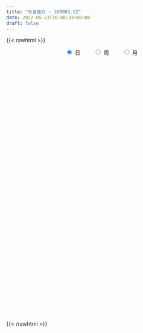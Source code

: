 ```yaml
---
title: "乐普医疗 - 300003.SZ"
date: 2022-05-23T16:48:33+08:00
draft: false
---
```

{{< rawhtml >}}
    <div style="text-align: center">
        <label style="padding: 1rem;"><input style="margin-right: .5rem" type="radio" name="period" value="D" checked onclick="period_change(this)">日</label>
        <label style="padding: 1rem;"><input style="margin-right: .5rem" type="radio" name="period" value="W" onclick="period_change(this)">周</label>
        <label style="padding: 1rem;"><input style="margin-right: .5rem" type="radio" name="period" value="M" onclick="period_change(this)">月</label>
    </div>
    <div id="chart" style="height: 700px;"></div> 
    <script type="text/javascript">
        const D_v = [166860.52,252027.04,424226.74,312404.93,181588.75,164297.15,264777.57,199411.43,199324.93,207789.61,340680.26,551645.02,354730.18,615633.4399999999,425568.55,286252.48,185964.59,202717.4,188851.58,171386.42,248444.02,174681.08,163760.6,195590.66,114721.28,119875.07,103718.65,133544.73,222611.38,132215.4,131648.93,229656.79,172540.4,160234.5,164820.37,293278.58,197266.5,191802.87,163530.43,143971.3,327451.69,181097.06,354230.63,216869.1,201097.34,152178.41,171476.29,214291.3,141049.07,202595.98,283292.33,169917.43,287198.59,215532.89,272685.03,215035.05,335795.66,270625.3,292348.87,188805.18,186653.51,145921.82,144422.09,139788.96,131896.57,118310.91,139108.04,129611.22,170783.25,128780.48,123712.6,316966.84,185074.97,185521.75,163607.07,159177.97,141190.24,241386.83,231052.96,261134.74,192291.0,254968.19,313554.55,273419.38,215826.7,226713.03,188360.35,161500.39,179221.24,360979.62,170113.49,223011.4,125543.29,211881.54,412267.5,337754.94,323768.5,217359.83,174635.28,228237.62,154083.48,191795.1,189826.3,135931.04,154436.58,147535.17,148616.32,106693.23,112187.0,137993.65,144700.71,147345.96,150504.78,178637.41,882290.88,300938.79,304279.2,217551.93,167184.47,169857.67,124578.18,120558.0,213286.17,121475.88,117224.33,127454.91,137694.54,117785.39,123218.02,100639.1,107304.5,129360.94,101221.86,174399.23,103699.43,138913.21,169323.22,90411.69,97892.65,100597.09,90816.28,100094.59,110257.6,292353.78,211595.93,212081.89,94120.68,118054.63,85889.1,120145.35,98528.63,86635.01,298125.39,176168.83,444485.19,211648.68,137075.05,145661.62,147850.08,178759.81,388156.84,432877.83,221800.81,226159.72,236759.0,227928.5,437093.25,684061.0,559201.47,584122.37,448693.95,184303.89,1332359.4199999999,890847.29,396956.99,525444.6899999999,256352.34,210155.95,227713.14,153258.76,136493.57,181328.64,161501.46,236284.37,169026.15,146139.01,130494.54,141185.72,114660.59,163470.98,150200.78,149861.59,222644.32,190798.44,143112.36,142127.82,110555.42,105423.2,157486.47,167074.94,294625.61,259161.36,197800.76,519344.57,757349.5,405618.24,417033.37,414261.17,225387.44,236929.01,191074.29,241365.43,179306.55,183652.26,204010.77,159814.28,149255.28,141506.08,130994.8,115582.21,150602.14,117120.37,127644.96,114184.51,89715.08,136497.01,91501.86,69801.71,115153.89,115592.35,124075.56,113189.18,149415.44,206025.89,129788.79,275348.07,241056.49,141704.21,186311.59,237567.87,171789.25,161457.77,89822.4,91972.79,91238.67,109718.65,121698.57,94042.8,123962.02,103954.03]
const D_histogram = [0.0,-0.0031653561,0.0982807877,0.1495275479,0.1517134908,0.1366264652,0.1631401435,0.1404741951,0.0846924525,0.0856351412,0.1345548136,0.2873257982,0.3083781559,0.259009534,0.1573530475,0.1058216512,0.0140500277,-0.028488468,-0.0530687096,-0.1055333177,-0.2041572,-0.2620938888,-0.2839252422,-0.2832366785,-0.2925274267,-0.2644805022,-0.2214928115,-0.2019364902,-0.1190782555,-0.0702982772,-0.0649114879,0.0060230811,0.0639701201,0.0710263951,0.094793141,0.0905574966,0.0221992425,-0.0604807828,-0.1227764564,-0.1668356087,-0.2612303977,-0.3165368438,-0.2716088068,-0.1860135407,-0.1460004731,-0.0942025727,-0.0930401599,-0.0424155348,-0.0061039411,-0.0074564985,-0.0629607967,-0.1123389845,-0.2099161063,-0.3033918423,-0.3797707923,-0.4080173142,-0.3915593233,-0.3279064227,-0.2142877334,-0.1309786741,-0.094348311,-0.0720878431,-0.0081444671,0.0594461944,0.084800895,0.1044966821,0.1066113843,0.12734706,0.1207243315,0.1263820297,0.1225596328,0.0310297244,0.0111456109,-0.0036586562,0.0269869105,0.0225484186,0.0199137349,0.0574311451,0.103977602,0.1675461484,0.211266152,0.2646609694,0.2900850335,0.2787528682,0.2430649737,0.2246988595,0.1940278139,0.16893523,0.1361441189,0.0386714271,-0.0209305735,-0.0370312255,-0.0523792461,-0.0235737455,0.0697406224,0.1237705856,0.2011175378,0.2056031216,0.1860530406,0.1986255602,0.1925677019,0.1785404056,0.1598464244,0.1018288574,0.0366513796,-0.0213843201,-0.0692999187,-0.1011827275,-0.1217527055,-0.1249417361,-0.1155084306,-0.1264747038,-0.162127439,-0.1561314827,-0.3996817041,-0.5306937192,-0.6271257302,-0.6098835234,-0.5572824045,-0.4737954565,-0.4023262894,-0.3150539412,-0.2096079982,-0.1048410526,-0.0166017947,0.0688157761,0.1305994234,0.1689279089,0.1748446507,0.1890937931,0.1978149265,0.1849324054,0.1766319027,0.191657519,0.1875319924,0.1826789234,0.1695497691,0.1464297254,0.1147349505,0.1033164008,0.0851862208,0.0661582848,0.0589015199,0.1039412249,0.1070474251,0.0943127048,0.0855035292,0.0672963646,0.0580396761,0.0387915236,0.0282414071,0.0376716239,0.0941446328,0.0946033829,0.1624602509,0.2022631342,0.2047040227,0.1927052688,0.173760337,0.1497824119,0.1905740292,0.1762154308,0.1665695915,0.1229893784,0.1335342996,0.1363033678,0.1905405806,0.1907965815,0.2237784677,0.2207882892,0.1061984935,0.0320861272,0.1926490688,0.1161980229,0.0346947363,-0.1389555252,-0.2639391351,-0.3665822519,-0.4426247771,-0.4631760988,-0.4391554833,-0.3829890807,-0.3144893374,-0.2941020409,-0.2538531573,-0.195666803,-0.1505398558,-0.1137062805,-0.0716171911,-0.0142373109,0.0044405011,0.0406291988,0.0494276383,0.0628206929,0.0731428828,0.0655162612,0.0634827403,0.0585350106,0.0620974926,0.0330133048,-0.0757105666,-0.1940174657,-0.2236183966,-0.0966413649,0.0307803604,0.0604717397,0.1057090595,0.1459525701,0.1563730589,0.1848508119,0.1487038551,0.1412540627,0.1422870314,0.0876315989,0.0103098029,-0.0299639212,-0.0276063533,-0.0419849961,-0.0557933007,-0.0613731671,-0.1047592315,-0.1418867563,-0.1836708777,-0.1817304599,-0.1954678788,-0.1566012557,-0.1209055033,-0.0843256171,-0.0514696623,-0.0129801998,-0.0259165214,-0.0543938999,-0.1254568444,-0.1789952898,-0.1634519877,-0.2135418784,-0.1631725524,-0.0948637104,-0.0167608462,0.0895898837,0.1651087194,0.1997368135,0.2205047665,0.2303560096,0.2067963584,0.1605064046,0.1077738965,0.0784108958,0.093773941,0.1055188406]
const D_fast = [0.0,-0.0039566952,0.1220596456,0.2106882927,0.2508026083,0.2698721991,0.3371709133,0.3496235136,0.3150148842,0.3373663581,0.4199247339,0.6445271681,0.7426740648,0.7580578264,0.6957396017,0.6706636183,0.5824045017,0.532743889,0.49489647,0.4160485324,0.2663853502,0.1429251891,0.0501125252,-0.0200080807,-0.1024306856,-0.1405038867,-0.1528893988,-0.1838172001,-0.1307285293,-0.0995231202,-0.1103642029,-0.0379238637,0.0360157054,0.0608285791,0.1082936104,0.1266973401,0.0638888966,-0.0339113244,-0.126901112,-0.2126691666,-0.3723715551,-0.506812212,-0.5297863768,-0.4906944958,-0.4871815465,-0.4589342893,-0.4810319164,-0.4410111751,-0.4062255666,-0.4094422487,-0.4806867461,-0.5581496799,-0.7082058284,-0.877529525,-1.048851173,-1.1791020235,-1.2605338633,-1.2788575685,-1.2188108125,-1.1682464217,-1.1552031364,-1.1509646293,-1.0890573701,-1.0066051599,-0.9600502356,-0.914230278,-0.8854627297,-0.832890289,-0.8093319346,-0.772078729,-0.7452612177,-0.829033695,-0.8461314057,-0.8618503369,-0.8244580426,-0.8232594298,-0.8209156799,-0.7690404834,-0.696499626,-0.5910445425,-0.4945080008,-0.3749479411,-0.2770026186,-0.2186465669,-0.1935682179,-0.1557596172,-0.1379237094,-0.1207824858,-0.1195375671,-0.2073424022,-0.2721770461,-0.2975355045,-0.3259783366,-0.3030662724,-0.1923167489,-0.1073441393,0.0202821974,0.0761685615,0.1031317407,0.1653606504,0.2074447175,0.2380525226,0.2593201475,0.2267597949,0.170745162,0.1073633822,0.042122804,-0.0150556867,-0.0660638411,-0.1004883057,-0.1199321079,-0.1625170571,-0.2387016519,-0.2717385664,-0.6152092137,-0.8788946586,-1.1321081023,-1.2673367763,-1.3540562585,-1.3890181747,-1.4181305799,-1.4096217171,-1.3565777736,-1.2780210911,-1.1939322818,-1.0913107671,-0.9968772639,-0.9163168011,-0.8666888967,-0.805166306,-0.7469914409,-0.7136408607,-0.6777833877,-0.6148433917,-0.5720859202,-0.5312692583,-0.5020109704,-0.4885235827,-0.49153462,-0.4771240694,-0.4739576943,-0.4764460591,-0.468977444,-0.3979524328,-0.3680843764,-0.3572409204,-0.3446742137,-0.3460572872,-0.3408040566,-0.3503543283,-0.353844093,-0.3349959702,-0.2549868031,-0.2308772073,-0.1224052765,-0.0320366096,0.0215802844,0.0577578478,0.0822530003,0.0957206782,0.1841558027,0.213851062,0.2458476207,0.2330147521,0.2769432482,0.3137881583,0.4156605162,0.4636156626,0.5525421657,0.6047490595,0.5167088872,0.4506180527,0.6593432615,0.6119417212,0.5391121188,0.330722976,0.1397545823,-0.0545340975,-0.241232817,-0.3775781634,-0.4633464187,-0.5029272863,-0.5130498774,-0.5661880911,-0.5894024968,-0.5801328433,-0.57264086,-0.5642338548,-0.5400490632,-0.4862285107,-0.4664405734,-0.4200945761,-0.3989392269,-0.3698409992,-0.3412330886,-0.3324806448,-0.3186434807,-0.3089574577,-0.2898706025,-0.3107014642,-0.4383529772,-0.6051642427,-0.6906697728,-0.5878530823,-0.452736267,-0.4079269528,-0.3362623681,-0.2595307149,-0.2100169614,-0.1353265054,-0.1342974985,-0.1064337752,-0.0698290486,-0.1025765814,-0.1773209266,-0.225085631,-0.2296296515,-0.2545045433,-0.2822611731,-0.3031843313,-0.3727602036,-0.4453594174,-0.5330612583,-0.5765534554,-0.639157844,-0.6394415348,-0.6339721583,-0.6184736763,-0.5984851372,-0.5632407246,-0.5826561765,-0.62473203,-0.7271591856,-0.8254464535,-0.8507661482,-0.9542415085,-0.9446653206,-0.9000724062,-0.8261597536,-0.6974115527,-0.5806155372,-0.4960532397,-0.4201590951,-0.3527188497,-0.3245794112,-0.3307427639,-0.3565317978,-0.3662920746,-0.3274855442,-0.2893609343]
const D_slow = [0.0,-0.000791339,0.0237788579,0.0611607449,0.0990891176,0.1332457339,0.1740307697,0.2091493185,0.2303224317,0.2517312169,0.2853699203,0.3572013699,0.4342959089,0.4990482924,0.5383865543,0.5648419671,0.568354474,0.561232357,0.5479651796,0.5215818502,0.4705425502,0.405019078,0.3340377674,0.2632285978,0.1900967411,0.1239766156,0.0686034127,0.0181192901,-0.0116502738,-0.0292248431,-0.045452715,-0.0439469447,-0.0279544147,-0.0101978159,0.0135004693,0.0361398435,0.0416896541,0.0265694584,-0.0041246557,-0.0458335579,-0.1111411573,-0.1902753683,-0.25817757,-0.3046809551,-0.3411810734,-0.3647317166,-0.3879917565,-0.3985956402,-0.4001216255,-0.4019857502,-0.4177259493,-0.4458106955,-0.498289722,-0.5741376826,-0.6690803807,-0.7710847093,-0.8689745401,-0.9509511458,-1.0045230791,-1.0372677476,-1.0608548254,-1.0788767862,-1.0809129029,-1.0660513543,-1.0448511306,-1.0187269601,-0.992074114,-0.960237349,-0.9300562661,-0.8984607587,-0.8678208505,-0.8600634194,-0.8572770167,-0.8581916807,-0.8514449531,-0.8458078485,-0.8408294147,-0.8264716285,-0.800477228,-0.7585906909,-0.7057741529,-0.6396089105,-0.5670876521,-0.4973994351,-0.4366331917,-0.3804584768,-0.3319515233,-0.2897177158,-0.2556816861,-0.2460138293,-0.2512464726,-0.260504279,-0.2735990905,-0.2794925269,-0.2620573713,-0.2311147249,-0.1808353405,-0.1294345601,-0.0829212999,-0.0332649099,0.0148770156,0.059512117,0.0994737231,0.1249309375,0.1340937824,0.1287477023,0.1114227227,0.0861270408,0.0556888644,0.0244534304,-0.0044236773,-0.0360423532,-0.076574213,-0.1156070837,-0.2155275097,-0.3482009395,-0.504982372,-0.6574532529,-0.796773854,-0.9152227181,-1.0158042905,-1.0945677758,-1.1469697754,-1.1731800385,-1.1773304872,-1.1601265432,-1.1274766873,-1.0852447101,-1.0415335474,-0.9942600991,-0.9448063675,-0.8985732661,-0.8544152905,-0.8065009107,-0.7596179126,-0.7139481817,-0.6715607395,-0.6349533081,-0.6062695705,-0.5804404703,-0.5591439151,-0.5426043439,-0.5278789639,-0.5018936577,-0.4751318014,-0.4515536252,-0.4301777429,-0.4133536518,-0.3988437327,-0.3891458519,-0.3820855001,-0.3726675941,-0.3491314359,-0.3254805902,-0.2848655274,-0.2342997439,-0.1831237382,-0.134947421,-0.0915073368,-0.0540617338,-0.0064182265,0.0376356312,0.0792780291,0.1100253737,0.1434089486,0.1774847905,0.2251199357,0.2728190811,0.328763698,0.3839607703,0.4105103937,0.4185319255,0.4666941927,0.4957436984,0.5044173825,0.4696785012,0.4036937174,0.3120481544,0.2013919601,0.0855979354,-0.0241909354,-0.1199382056,-0.1985605399,-0.2720860502,-0.3355493395,-0.3844660403,-0.4221010042,-0.4505275743,-0.4684318721,-0.4719911998,-0.4708810746,-0.4607237749,-0.4483668653,-0.4326616921,-0.4143759714,-0.3979969061,-0.382126221,-0.3674924683,-0.3519680952,-0.343714769,-0.3626424106,-0.411146777,-0.4670513762,-0.4912117174,-0.4835166273,-0.4683986924,-0.4419714275,-0.405483285,-0.3663900203,-0.3201773173,-0.2830013536,-0.2476878379,-0.21211608,-0.1902081803,-0.1876307296,-0.1951217099,-0.2020232982,-0.2125195472,-0.2264678724,-0.2418111642,-0.2680009721,-0.3034726611,-0.3493903805,-0.3948229955,-0.4436899652,-0.4828402791,-0.513066655,-0.5341480593,-0.5470154748,-0.5502605248,-0.5567396551,-0.5703381301,-0.6017023412,-0.6464511637,-0.6873141606,-0.7406996302,-0.7814927683,-0.8052086959,-0.8093989074,-0.7870014365,-0.7457242566,-0.6957900532,-0.6406638616,-0.5830748592,-0.5313757696,-0.4912491685,-0.4643056943,-0.4447029704,-0.4212594851,-0.394879775]
const D_data = [['2021-05-12', 30.2266, 30.2564, 29.7104, 30.3358],['2021-05-13', 29.8395, 30.2068, 29.7104, 30.7329],['2021-05-14', 30.2862, 31.8248, 29.8792, 32.2219],['2021-05-17', 32.0432, 31.7156, 31.5667, 32.341],['2021-05-18', 31.6561, 31.3781, 31.0902, 31.6561],['2021-05-19', 31.3483, 31.259, 31.0207, 31.9241],['2021-05-20', 31.0704, 31.9539, 31.0704, 32.073],['2021-05-21', 31.9042, 31.4972, 31.4575, 32.0432],['2021-05-24', 31.2987, 30.991, 30.574, 31.4178],['2021-05-25', 30.9612, 31.6561, 30.7825, 31.8149],['2021-05-26', 31.7652, 32.5197, 31.2094, 32.8274],['2021-05-27', 32.48, 34.5844, 32.063, 35.3587],['2021-05-28', 34.6043, 33.7009, 33.5123, 34.9021],['2021-05-31', 31.7851, 33.0359, 31.5072, 33.0656],['2021-06-01', 32.2219, 32.2119, 31.6858, 32.6686],['2021-06-02', 32.2119, 32.609, 31.9638, 32.8572],['2021-06-03', 32.3807, 31.8447, 31.7255, 32.4403],['2021-06-04', 31.6958, 32.1722, 31.2391, 32.3509],['2021-06-07', 32.8075, 32.2616, 32.2219, 33.4428],['2021-06-08', 32.3013, 31.7156, 31.5766, 32.7182],['2021-06-09', 31.9241, 30.6733, 30.2564, 31.9241],['2021-06-10', 30.7627, 30.6336, 30.4649, 31.1002],['2021-06-11', 30.7428, 30.7031, 30.2465, 31.0704],['2021-06-15', 30.584, 30.7428, 29.7402, 30.7726],['2021-06-16', 30.6535, 30.3954, 30.1174, 30.8222],['2021-06-17', 30.5244, 30.713, 30.2068, 31.0307],['2021-06-18', 30.6038, 30.9116, 30.4549, 31.0009],['2021-06-21', 30.9711, 30.6237, 30.2365, 31.0108],['2021-06-22', 30.7031, 31.5667, 30.7031, 32.0035],['2021-06-23', 31.9638, 31.4178, 31.2292, 31.9936],['2021-06-24', 31.3384, 30.9612, 30.9513, 31.8347],['2021-06-25', 31.12, 31.96, 30.59, 32.1],['2021-06-28', 32.01, 32.17, 31.64, 32.3],['2021-06-29', 31.96, 31.76, 31.48, 32.17],['2021-06-30', 31.81, 32.12, 31.48, 32.23],['2021-07-01', 32.4, 31.9, 31.9, 33.29],['2021-07-02', 31.58, 30.95, 30.72, 31.71],['2021-07-05', 31.17, 30.35, 30.2, 31.18],['2021-07-06', 30.02, 30.14, 29.83, 30.55],['2021-07-07', 30.0, 29.96, 29.89, 30.31],['2021-07-08', 29.92, 28.77, 28.2, 29.95],['2021-07-09', 28.61, 28.6, 28.29, 28.86],['2021-07-12', 29.95, 29.56, 29.48, 30.59],['2021-07-13', 29.65, 30.2, 29.32, 30.39],['2021-07-14', 30.25, 29.79, 29.7, 30.68],['2021-07-15', 29.89, 30.04, 29.5, 30.1],['2021-07-16', 29.91, 29.42, 29.11, 30.04],['2021-07-19', 29.68, 30.07, 29.61, 30.66],['2021-07-20', 30.05, 30.05, 29.8, 30.37],['2021-07-21', 29.81, 29.61, 29.5, 30.09],['2021-07-22', 29.51, 28.69, 28.57, 29.61],['2021-07-23', 28.56, 28.35, 28.22, 28.84],['2021-07-26', 28.4, 27.15, 26.75, 28.5],['2021-07-27', 27.15, 26.4, 26.4, 27.36],['2021-07-28', 26.29, 25.79, 25.58, 26.63],['2021-07-29', 26.23, 25.69, 25.62, 26.25],['2021-07-30', 25.75, 25.78, 24.67, 26.05],['2021-08-02', 25.83, 26.17, 25.14, 26.27],['2021-08-03', 26.0, 26.92, 25.89, 27.23],['2021-08-04', 26.75, 26.79, 26.4, 26.89],['2021-08-05', 26.65, 26.29, 26.13, 27.1],['2021-08-06', 26.35, 26.05, 25.75, 26.35],['2021-08-09', 26.0, 26.62, 25.86, 26.76],['2021-08-10', 26.57, 26.89, 26.34, 26.93],['2021-08-11', 26.9, 26.52, 26.42, 26.9],['2021-08-12', 26.47, 26.5, 26.32, 26.74],['2021-08-13', 26.32, 26.28, 26.06, 26.64],['2021-08-16', 26.3, 26.53, 26.16, 26.87],['2021-08-17', 26.48, 26.19, 26.12, 26.82],['2021-08-18', 26.15, 26.31, 25.9, 26.33],['2021-08-19', 26.11, 26.17, 26.03, 26.64],['2021-08-20', 25.95, 24.75, 24.55, 25.99],['2021-08-23', 24.8, 25.24, 24.63, 25.5],['2021-08-24', 25.24, 25.09, 25.06, 25.45],['2021-08-25', 25.12, 25.59, 24.87, 25.73],['2021-08-26', 25.46, 25.12, 24.96, 25.59],['2021-08-27', 25.18, 25.02, 24.82, 25.31],['2021-08-30', 25.4, 25.53, 25.02, 26.1],['2021-08-31', 25.45, 25.82, 24.86, 25.84],['2021-09-01', 25.56, 26.33, 25.4, 26.45],['2021-09-02', 26.17, 26.42, 26.0, 26.48],['2021-09-03', 26.23, 26.9, 26.21, 27.08],['2021-09-06', 27.0, 26.9, 26.79, 27.8],['2021-09-07', 26.99, 26.63, 26.33, 27.16],['2021-09-08', 26.64, 26.34, 26.21, 26.65],['2021-09-09', 26.34, 26.54, 26.28, 27.06],['2021-09-10', 26.54, 26.37, 26.31, 26.74],['2021-09-13', 26.31, 26.39, 26.24, 26.67],['2021-09-14', 26.38, 26.22, 26.11, 26.66],['2021-09-15', 26.2, 25.09, 24.88, 26.2],['2021-09-16', 25.04, 25.11, 24.81, 25.41],['2021-09-17', 25.09, 25.39, 24.89, 25.62],['2021-09-22', 25.07, 25.24, 24.95, 25.58],['2021-09-23', 25.27, 25.76, 25.27, 26.06],['2021-09-24', 25.76, 26.88, 25.66, 27.0],['2021-09-27', 26.99, 26.83, 26.65, 27.58],['2021-09-28', 26.94, 27.58, 26.78, 27.61],['2021-09-29', 27.28, 27.03, 26.88, 27.68],['2021-09-30', 26.91, 26.83, 26.68, 27.38],['2021-10-08', 26.6, 27.36, 26.54, 27.68],['2021-10-11', 27.48, 27.3, 27.22, 27.85],['2021-10-12', 27.08, 27.3, 26.92, 27.75],['2021-10-13', 27.2, 27.3, 26.6, 27.59],['2021-10-14', 27.31, 26.72, 26.68, 27.31],['2021-10-15', 26.65, 26.37, 26.13, 26.68],['2021-10-18', 26.25, 26.15, 25.84, 26.47],['2021-10-19', 25.92, 25.97, 25.81, 26.39],['2021-10-20', 25.91, 25.9, 25.6, 26.06],['2021-10-21', 25.9, 25.82, 25.67, 26.0],['2021-10-22', 25.74, 25.88, 25.63, 26.15],['2021-10-25', 25.89, 25.96, 25.57, 26.09],['2021-10-26', 25.97, 25.6, 25.5, 26.05],['2021-10-27', 25.54, 25.04, 24.98, 25.54],['2021-10-28', 25.0, 25.34, 24.56, 25.44],['2021-10-29', 24.0, 21.32, 20.94, 24.0],['2021-11-01', 21.0, 21.3, 20.71, 21.4],['2021-11-02', 21.45, 20.59, 20.51, 21.46],['2021-11-03', 21.25, 21.22, 21.03, 21.4],['2021-11-04', 21.06, 21.28, 21.02, 21.55],['2021-11-05', 21.3, 21.5, 21.15, 21.61],['2021-11-08', 21.3, 21.28, 21.11, 21.47],['2021-11-09', 21.36, 21.47, 21.28, 21.58],['2021-11-10', 21.48, 21.85, 21.29, 22.0],['2021-11-11', 21.71, 22.12, 21.68, 22.27],['2021-11-12', 22.18, 22.22, 22.0, 22.4],['2021-11-15', 22.09, 22.51, 22.08, 22.57],['2021-11-16', 22.4, 22.53, 22.29, 22.66],['2021-11-17', 22.37, 22.47, 22.2, 22.58],['2021-11-18', 22.34, 22.17, 22.03, 22.5],['2021-11-19', 22.05, 22.33, 22.02, 22.48],['2021-11-22', 22.51, 22.34, 22.25, 22.6],['2021-11-23', 22.3, 22.08, 22.05, 22.36],['2021-11-24', 22.08, 22.1, 22.05, 22.33],['2021-11-25', 22.19, 22.44, 22.19, 22.73],['2021-11-26', 22.35, 22.27, 22.23, 22.53],['2021-11-29', 22.63, 22.28, 22.2, 22.79],['2021-11-30', 22.26, 22.17, 21.74, 22.28],['2021-12-01', 22.03, 21.98, 21.88, 22.08],['2021-12-02', 21.83, 21.74, 21.74, 22.08],['2021-12-03', 21.74, 21.88, 21.49, 21.96],['2021-12-06', 21.88, 21.71, 21.71, 21.94],['2021-12-07', 21.71, 21.58, 21.4, 21.85],['2021-12-08', 21.56, 21.63, 21.5, 21.69],['2021-12-09', 21.58, 22.38, 21.49, 22.61],['2021-12-10', 22.3, 22.0, 21.93, 22.45],['2021-12-13', 22.01, 21.79, 21.63, 22.35],['2021-12-14', 21.76, 21.79, 21.66, 21.94],['2021-12-15', 21.78, 21.6, 21.6, 21.88],['2021-12-16', 21.54, 21.63, 21.53, 21.8],['2021-12-17', 21.57, 21.41, 21.35, 21.68],['2021-12-20', 21.36, 21.41, 21.32, 21.67],['2021-12-21', 21.38, 21.63, 21.35, 21.75],['2021-12-22', 21.63, 22.4, 21.57, 22.96],['2021-12-23', 22.11, 21.88, 21.81, 22.28],['2021-12-24', 21.87, 22.97, 21.7, 23.15],['2021-12-27', 22.97, 23.02, 22.64, 23.1],['2021-12-28', 23.06, 22.8, 22.71, 23.15],['2021-12-29', 22.88, 22.73, 22.67, 23.02],['2021-12-30', 22.68, 22.69, 22.49, 22.99],['2021-12-31', 22.66, 22.63, 22.59, 23.11],['2022-01-04', 22.7, 23.62, 22.64, 23.78],['2022-01-05', 23.75, 23.15, 23.13, 24.35],['2022-01-06', 23.23, 23.29, 22.88, 23.44],['2022-01-07', 23.17, 22.85, 22.81, 23.59],['2022-01-10', 22.81, 23.56, 22.8, 23.57],['2022-01-11', 23.36, 23.63, 23.11, 23.9],['2022-01-12', 23.48, 24.59, 23.26, 24.88],['2022-01-13', 24.86, 24.25, 24.23, 26.25],['2022-01-14', 24.02, 24.96, 23.83, 24.98],['2022-01-17', 25.01, 24.82, 24.62, 26.25],['2022-01-18', 24.5, 23.29, 23.08, 24.67],['2022-01-19', 23.11, 23.4, 23.06, 23.51],['2022-01-20', 23.5, 26.73, 23.44, 27.38],['2022-01-21', 26.1, 24.18, 24.1, 26.1],['2022-01-24', 23.87, 23.82, 23.7, 24.93],['2022-01-25', 23.45, 22.0, 21.92, 23.72],['2022-01-26', 22.0, 21.7, 21.48, 22.22],['2022-01-27', 21.76, 21.16, 21.12, 21.94],['2022-01-28', 21.27, 20.72, 20.67, 21.49],['2022-02-07', 21.18, 20.81, 20.7, 21.18],['2022-02-08', 20.85, 21.02, 20.69, 21.04],['2022-02-09', 20.98, 21.3, 20.82, 21.36],['2022-02-10', 21.28, 21.49, 21.15, 21.64],['2022-02-11', 21.4, 20.85, 20.71, 21.4],['2022-02-14', 20.8, 21.0, 20.76, 21.47],['2022-02-15', 21.14, 21.26, 20.85, 21.34],['2022-02-16', 21.31, 21.18, 21.03, 21.38],['2022-02-17', 21.39, 21.13, 20.94, 21.49],['2022-02-18', 21.05, 21.27, 20.89, 21.32],['2022-02-21', 21.4, 21.63, 21.25, 21.73],['2022-02-22', 21.31, 21.28, 21.14, 21.54],['2022-02-23', 21.23, 21.6, 21.21, 21.68],['2022-02-24', 21.48, 21.35, 21.0, 21.76],['2022-02-25', 21.35, 21.45, 21.32, 21.9],['2022-02-28', 21.45, 21.47, 20.86, 21.56],['2022-03-01', 21.67, 21.25, 21.2, 21.75],['2022-03-02', 21.1, 21.29, 20.99, 21.38],['2022-03-03', 21.29, 21.23, 21.19, 21.47],['2022-03-04', 21.21, 21.33, 21.08, 21.74],['2022-03-07', 21.33, 20.84, 20.7, 21.33],['2022-03-08', 20.76, 19.4, 19.32, 20.88],['2022-03-09', 19.46, 18.5, 17.93, 19.7],['2022-03-10', 18.93, 18.98, 18.67, 19.25],['2022-03-11', 18.68, 21.01, 18.61, 21.37],['2022-03-14', 23.0, 21.61, 21.57, 23.0],['2022-03-15', 21.0, 20.78, 20.65, 21.87],['2022-03-16', 21.66, 21.18, 19.88, 21.93],['2022-03-17', 21.2, 21.39, 20.94, 22.05],['2022-03-18', 21.22, 21.22, 21.02, 21.49],['2022-03-21', 21.2, 21.64, 21.1, 21.75],['2022-03-22', 21.53, 20.9, 20.88, 21.53],['2022-03-23', 20.85, 21.22, 20.69, 21.91],['2022-03-24', 21.09, 21.39, 20.93, 21.57],['2022-03-25', 21.27, 20.61, 20.57, 21.46],['2022-03-28', 20.65, 19.98, 19.83, 20.86],['2022-03-29', 19.97, 20.09, 19.97, 20.48],['2022-03-30', 20.21, 20.47, 19.83, 20.58],['2022-03-31', 20.34, 20.17, 20.1, 20.75],['2022-04-01', 20.01, 20.03, 19.72, 20.13],['2022-04-06', 20.03, 20.0, 19.9, 20.38],['2022-04-07', 19.98, 19.29, 19.28, 20.09],['2022-04-08', 19.38, 19.01, 18.81, 19.42],['2022-04-11', 19.0, 18.56, 18.38, 19.16],['2022-04-12', 18.63, 18.8, 18.3, 18.89],['2022-04-13', 18.8, 18.36, 18.33, 18.81],['2022-04-14', 18.57, 18.88, 18.47, 19.13],['2022-04-15', 18.88, 18.86, 18.72, 19.2],['2022-04-18', 18.84, 18.91, 18.48, 19.06],['2022-04-19', 18.83, 18.92, 18.74, 19.2],['2022-04-20', 18.96, 19.08, 18.81, 19.3],['2022-04-21', 18.93, 18.41, 18.18, 19.08],['2022-04-22', 18.31, 17.99, 17.84, 18.37],['2022-04-25', 17.74, 17.03, 17.01, 18.0],['2022-04-26', 16.31, 16.7, 15.9, 17.35],['2022-04-27', 16.46, 17.23, 16.32, 17.35],['2022-04-28', 17.1, 16.06, 15.98, 17.3],['2022-04-29', 16.38, 17.06, 16.3, 17.15],['2022-05-05', 17.15, 17.39, 16.86, 17.45],['2022-05-06', 17.1, 17.75, 16.96, 18.07],['2022-05-09', 17.8, 18.52, 17.63, 18.92],['2022-05-10', 18.35, 18.62, 18.11, 18.85],['2022-05-11', 18.6, 18.45, 18.44, 18.96],['2022-05-12', 18.35, 18.5, 18.32, 18.75],['2022-05-13', 18.52, 18.54, 18.24, 18.81],['2022-05-16', 18.53, 18.18, 18.13, 18.58],['2022-05-17', 18.19, 17.78, 17.6, 18.28],['2022-05-18', 17.89, 17.47, 17.45, 17.92],['2022-05-19', 17.35, 17.55, 17.21, 17.68],['2022-05-20', 17.6, 18.08, 17.59, 18.39],['2022-05-23', 18.07, 18.13, 17.99, 18.34]]
const W_v = [371629.1,356531.48,387901.84,292436.93,315819.03,367013.98,192771.26,391040.35,467289.63,765388.9,258368.66,320858.3199999999,638370.1699999999,355552.59,498022.96,413638.32,840494.0600000001,774635.0600000001,562079.3300000001,426224.51,423691.19,433912.58,489745.11,422808.45,578065.03,491298.1299999999,651198.86,694720.6900000001,625622.53,625079.96,257954.65,157483.74,516254.12,656003.9299999999,672240.8099999999,953460.85,1062977.1200000001,363368.47,676419.2999999999,669791.47,807153.75,380513.43,631374.3800000001,515952.03,663675.63,700867.2,539522.3599999999,529379.3099999999,813653.67,761308.4900000001,675140.17,695558.22,613686.54,889487.23,776110.74,799078.98,750743.1599999999,663919.5699999999,642994.9300000001,746451.74,1151814.8899999999,949802.04,474077.1200000001,660270.6899999999,665906.15,709784.66,808718.5699999999,583761.54,933745.41,889199.76,739237.1799999999,904242.01,2103955.3500000001,1575587.4300000002,1311560.6799999997,896406.72,1098565.8900000001,1704270.3600000001,1343314.9900000002,1065335.8100000001,1253164.3500000001,1841096.7599999998,2891394.9699999997,1969912.5699999998,1393238.77,1284620.0599999998,1436785.53,1387871.0600000001,1225786.9500000002,777547.24,731349.9300000001,471547.01,952774.1800000001,831014.6100000001,677877.2,689595.1799999999,820991.13,693528.8899999999,699375.1,615019.8199999999,924750.61,1318224.02,1034089.55,664597.58,1133308.1799999999,657863.11,669688.1499999999,878756.0700000001,1292361.7599999998,1144974.1299999999,708121.13,669956.1900000001,1341183.1400000001,122139.96,480141.28,832557.25,645299.49,1478728.6599999999,1048618.24,1270842.22,1645607.24,1381096.7600000002,1203311.8100000001,1432368.05,1219850.97,842160.8700000001,869598.25,1255889.2,890797.77,1446596.2000000002,1530221.1500000001,1057629.27,1197796.4199999999,1483240.72,1678932.99,1465340.7200000002,1154490.8199999998,956420.6899999999,1147634.8300000001,640881.1900000001,740309.9,764667.9300000001,550700.5600000001,423487.83,865938.9199999999,932502.7999999999,1333296.8300000001,1421657.1100000001,1447912.8400000001,1352347.4200000002,678807.84,1528822.45,1956445.9000000001,1498434.6799999999,1197927.0,1080799.6699999999,969862.28,875125.22,997672.21,1207940.9300000002,1001331.6199999999,1098566.6799999999,1256447.21,979252.04,431390.26,190546.05,967621.8600000001,1244710.04,1020572.28,2084071.3500000001,2057386.4000000001,1021752.3300000001,1259973.5300000003,1085769.4000000001,1140464.1899999999,1031521.7,1341708.5699999998,790184.23,1848442.53,1572616.78,1795973.6899999999,1846139.9999999998,2052429.5899999999,1997885.8,1153681.71,1938021.3700000001,1173308.25,1219288.8100000001,1005175.95,1028332.35,809030.5700000001,618409.0600000001,625270.35,1204482.1499999999,2470534.1299999999,605723.98,1288759.8400000001,1122479.8299999998,1654170.0,1716136.46,947123.7,533905.66,849677.23,988140.3500000001,1007853.3500000001,1095851.77,1011146.1099999999,1326247.22,1084354.6799999999,673526.5700000001,869854.3899999999,834572.0,1180833.72,1217874.01,1094826.1399999999,749692.3300000001,1053518.5499999998,228237.62,826072.5,653025.37,1503479.74,1159812.0599999998,697122.5599999999,606791.9600000001,615985.96,597137.86,805118.1799999999,630291.65,1103943.05,820995.24,1268995.2,2145043.2199999997,3440326.9199999999,1616623.1099999999,868866.8,701506.01,876976.1099999999,658705.27,1438007.24,2219649.7199999997,1032327.54,785581.21,383304.72,559543.42,537812.6899999999,1001634.6799999999,328015.8,752610.0800000001,540660.71,103954.03]
const W_histogram = [0.0,-0.0542131054,-0.1064147908,-0.1082620737,-0.0788300171,-0.0118446588,0.0041648349,0.1138678989,0.154777102,0.0734253352,0.0329503743,0.010174548,0.0576030101,0.0897209802,0.1421356578,0.1580856546,0.2260034628,0.2495129178,0.1293575808,0.0454242321,0.0738530248,0.1398938373,0.1534484341,0.1542328578,0.2008272594,0.1878716791,0.2506272363,0.3326679395,0.2996157904,0.1437512179,0.1842028106,0.207449061,0.2500011073,0.4077777594,0.4391574332,0.5843202205,0.7364010521,0.7597885548,0.7114004072,0.5977523695,0.7325567139,0.795014958,0.8076673168,0.8071538863,0.7654262405,0.5406604188,0.4048898225,0.1254609262,-0.1460851867,-0.2251640377,-0.4641506387,-0.3744849066,-0.3703823318,-0.3986349596,-0.7012097193,-0.8655585122,-0.9983564865,-0.893860364,-0.9580563756,-0.805951925,-0.9691118011,-1.0138905967,-0.9529130388,-1.0086884692,-0.9823012749,-0.9729941544,-0.686829803,-0.4757405782,-0.4029984106,-0.3104105729,-0.1469822802,-0.3082672486,-0.6501660639,-0.967024125,-1.0786287001,-1.169602295,-1.2076949451,-0.9927321292,-0.8383230671,-0.6267219085,-0.3601752871,-0.1455151494,0.2496130201,0.4119643185,0.5803352552,0.6816587474,0.7885103391,0.9033047923,0.8924201791,0.8356966661,0.7381709803,0.6841824393,0.522400095,0.3841566634,0.2188751536,0.0635809444,-0.1762855873,-0.2616618007,-0.228752539,-0.1458632313,0.0008754709,0.1503280599,0.2725190677,0.3271302532,0.2752953107,0.2281250363,0.2242686651,0.280634633,0.3887915782,0.4686793895,0.5142458085,0.4597792785,0.3255185376,0.1903813761,0.1867085058,0.2614238919,0.2566527658,0.4650570068,0.6306707552,0.8412359054,0.9750461865,0.8152645094,0.6361103549,0.4785890298,0.4841642963,0.3095995451,0.2113736769,0.2652057325,0.2981461324,0.0629634994,0.0927445201,0.0719976701,0.0973664109,-0.0023662956,0.3072870277,0.3041012506,0.1742456593,0.1837082083,0.0571925048,0.0327518993,0.056489149,0.1115710467,-0.0007970305,0.0013386408,-0.0124425612,-0.134985769,-0.4329903374,-0.6492334899,-0.7421918212,-0.6515021539,-0.6309954169,-0.2961806807,0.1889824123,0.4301998975,0.4016344899,0.4022061179,0.3231737145,0.022805842,-0.2637655605,-0.3537518073,-0.4809757673,-0.758071965,-0.9766518798,-1.1024318682,-1.0849144175,-1.0064355793,-0.886500322,-0.9494662507,-0.9797013384,-1.0375510367,-0.8950924131,-0.8073598692,-0.8010280331,-0.683951123,-0.6857517572,-0.6026606723,-0.6277195853,-0.5379121161,-0.3732533753,-0.2720854561,-0.0202794802,-0.0356292704,0.090966099,0.502403085,0.7098368592,0.7420754268,0.6706197622,0.445173321,0.3620645008,0.2513351316,0.2387577611,0.125635482,0.0558671108,0.0915581815,0.3192303204,0.3188188222,0.4439777981,0.4856961952,0.6333633594,0.6000595897,0.457508459,0.3599737231,0.3485473264,0.2595342699,0.0404504091,-0.0464647742,-0.1664924356,-0.3963293342,-0.5007986252,-0.522624761,-0.6026355268,-0.5986756718,-0.4381812988,-0.3407893689,-0.3159954944,-0.1796545632,-0.078415048,0.0327094058,0.0471268198,0.0319757704,-0.260724747,-0.4089540781,-0.4234676145,-0.3913734644,-0.3417059312,-0.3039084082,-0.242292509,-0.213736028,-0.0697024028,0.0180648831,0.1016613296,0.2986449889,0.3712576268,0.1902329332,0.0883947213,0.0598332424,0.0632448288,0.0672282251,0.0584444452,0.0758090618,0.0561494364,0.0161008775,-0.0627441276,-0.106108434,-0.1706677726,-0.248567513,-0.2267939747,-0.1367898854,-0.0881986796,-0.0353634671]
const W_fast = [0.0,-0.0677663818,-0.1465717648,-0.1754845662,-0.1657600138,-0.1017358202,-0.0846851179,0.0534849209,0.1330883995,0.0700929665,0.0378555991,0.0176234099,0.0794526245,0.1340008396,0.2219494317,0.2774208422,0.401839516,0.4877272005,0.3999112586,0.327333968,0.3742260169,0.4752402887,0.5271569941,0.5664996323,0.6633008487,0.6973131881,0.8227255544,0.9879332425,1.029785041,0.9098582729,0.9963605683,1.0714690839,1.1765214071,1.436242499,1.5774115311,1.8686543736,2.2048354682,2.4181701095,2.5476320638,2.5834221184,2.9013656413,3.1625776249,3.3771468129,3.578421854,3.7280507683,3.6384500513,3.6039019107,3.3558382459,3.0477708363,2.9124009759,2.5573767152,2.5534212207,2.4649282125,2.3370168448,1.8591396552,1.4784012343,1.0960141384,0.9770451699,0.6733350644,0.6239515337,0.2185137073,-0.0797377374,-0.2569884392,-0.5649359869,-0.7841241113,-1.0180655295,-0.9036086288,-0.8114545485,-0.8394619836,-0.8244767891,-0.6977940664,-0.936145847,-1.4405861783,-1.9992002706,-2.3804620208,-2.7638361894,-3.1038525758,-3.1370727922,-3.1922444969,-3.1373238154,-2.9608210158,-2.7825396655,-2.325008241,-2.0596658629,-1.7462111124,-1.4744729334,-1.1704937569,-0.8298731057,-0.617652674,-0.4654520205,-0.3784349612,-0.2613778924,-0.292560213,-0.3347644788,-0.4453272001,-0.5847261732,-0.8686641017,-1.0194557654,-1.0437346384,-0.9973111385,-0.8503535686,-0.6633189647,-0.4729981899,-0.3366044411,-0.319615556,-0.3097545712,-0.2575437761,-0.1310191501,0.0743356898,0.2713933484,0.4455212195,0.5059995091,0.4531184026,0.3655765852,0.4085808413,0.5486522004,0.6080442658,0.9327127585,1.2559941956,1.6768683222,2.0544401499,2.0984746002,2.0783480344,2.0404739668,2.1670903073,2.0699254424,2.0245429934,2.1446764821,2.2521534151,2.032711657,2.0856788077,2.0829313752,2.1326417187,2.0323174384,2.4187925186,2.4916320541,2.4053378777,2.4607274787,2.3485099014,2.3322572707,2.3701168077,2.4530914671,2.3405241322,2.3429944638,2.3261026214,2.1698129715,1.7635608187,1.3850092936,1.1065030071,1.0343171359,0.8970750187,1.1578445847,1.6902532808,2.0390207404,2.1108639552,2.2119871127,2.2137481379,1.9190817259,1.5665689333,1.3881447347,1.1406768328,0.6740626438,0.2113197591,-0.1900681963,-0.44377935,-0.6169094066,-0.7185992298,-1.0189317212,-1.2940921435,-1.6113296009,-1.6926440807,-1.8067515041,-2.0006766762,-2.0545875469,-2.2278261203,-2.2954002035,-2.4773890128,-2.5220595727,-2.4507141757,-2.4175676206,-2.1708315147,-2.1950886225,-2.0457517283,-1.5087139711,-1.1238209821,-0.9060635578,-0.8098642818,-0.9240173928,-0.9166100878,-0.9645056741,-0.9173936044,-0.9991070129,-1.0549086064,-0.9963279904,-0.6888482714,-0.6095550639,-0.3734016386,-0.2102591926,0.0957488114,0.2124599392,0.1842859232,0.1767446181,0.2524550529,0.2283255639,0.0193543054,-0.0791770715,-0.2408278418,-0.5697470739,-0.7994160212,-0.9518983473,-1.1825679948,-1.3282770577,-1.2773280095,-1.2651334217,-1.3193384208,-1.2279111304,-1.1462753772,-1.0269735719,-1.000774453,-1.0079315598,-1.3658132639,-1.6162811145,-1.7366615546,-1.8024107705,-1.8381697201,-1.8763492992,-1.8753065273,-1.9001840532,-1.7735760288,-1.6812925221,-1.5722807432,-1.3006358366,-1.1352087921,-1.2686752524,-1.348414784,-1.3620179522,-1.3427951586,-1.322004706,-1.3161773747,-1.2798604926,-1.2854827589,-1.3215060984,-1.4160371354,-1.4859285503,-1.5931548321,-1.7331964508,-1.7681214061,-1.7123147882,-1.6857732523,-1.6417789065]
const W_slow = [0.0,-0.0135532764,-0.0401569741,-0.0672224925,-0.0869299968,-0.0898911615,-0.0888499527,-0.060382978,-0.0216887025,-0.0033323687,0.0049052249,0.0074488619,0.0218496144,0.0442798595,0.0798137739,0.1193351876,0.1758360532,0.2382142827,0.2705536779,0.2819097359,0.3003729921,0.3353464514,0.37370856,0.4122667744,0.4624735893,0.509441509,0.5720983181,0.655265303,0.7301692506,0.7661070551,0.8121577577,0.8640200229,0.9265202998,1.0284647396,1.1382540979,1.2843341531,1.4684344161,1.6583815548,1.8362316566,1.9856697489,2.1688089274,2.3675626669,2.5694794961,2.7712679677,2.9626245278,3.0977896325,3.1990120881,3.2303773197,3.193856023,3.1375650136,3.0215273539,2.9279061273,2.8353105443,2.7356518044,2.5603493746,2.3439597465,2.0943706249,1.8709055339,1.63139144,1.4299034587,1.1876255085,0.9341528593,0.6959245996,0.4437524823,0.1981771636,-0.045071375,-0.2167788258,-0.3357139703,-0.436463573,-0.5140662162,-0.5508117862,-0.6278785984,-0.7904201144,-1.0321761456,-1.3018333207,-1.5942338944,-1.8961576307,-2.144340663,-2.3539214298,-2.5106019069,-2.6006457287,-2.637024516,-2.574621261,-2.4716301814,-2.3265463676,-2.1561316808,-1.959004096,-1.7331778979,-1.5100728532,-1.3011486866,-1.1166059415,-0.9455603317,-0.814960308,-0.7189211421,-0.6642023537,-0.6483071176,-0.6923785144,-0.7577939646,-0.8149820994,-0.8514479072,-0.8512290395,-0.8136470245,-0.7455172576,-0.6637346943,-0.5949108666,-0.5378796076,-0.4818124413,-0.411653783,-0.3144558885,-0.1972860411,-0.068724589,0.0462202306,0.127599865,0.1751952091,0.2218723355,0.2872283085,0.3513914999,0.4676557516,0.6253234404,0.8356324168,1.0793939634,1.2832100908,1.4422376795,1.5618849369,1.682926011,1.7603258973,1.8131693165,1.8794707496,1.9540072827,1.9697481576,1.9929342876,2.0109337051,2.0352753079,2.034683734,2.1115054909,2.1875308035,2.2310922184,2.2770192704,2.2913173966,2.2995053714,2.3136276587,2.3415204204,2.3413211627,2.341655823,2.3385451826,2.3047987404,2.1965511561,2.0342427836,1.8486948283,1.6858192898,1.5280704356,1.4540252654,1.5012708685,1.6088208429,1.7092294653,1.8097809948,1.8905744234,1.8962758839,1.8303344938,1.741896542,1.6216526001,1.4321346089,1.1879716389,0.9123636719,0.6411350675,0.3895261727,0.1679010922,-0.0694654705,-0.3143908051,-0.5737785643,-0.7975516675,-0.9993916348,-1.1996486431,-1.3706364239,-1.5420743632,-1.6927395312,-1.8496694276,-1.9841474566,-2.0774608004,-2.1454821644,-2.1505520345,-2.1594593521,-2.1367178273,-2.0111170561,-1.8336578413,-1.6481389846,-1.480484044,-1.3691907138,-1.2786745886,-1.2158408057,-1.1561513654,-1.1247424949,-1.1107757172,-1.0878861718,-1.0080785917,-0.9283738862,-0.8173794367,-0.6959553879,-0.537614548,-0.3875996506,-0.2732225358,-0.183229105,-0.0960922735,-0.031208706,-0.0210961037,-0.0327122973,-0.0743354062,-0.1734177397,-0.298617396,-0.4292735863,-0.579932468,-0.7296013859,-0.8391467106,-0.9243440529,-1.0033429264,-1.0482565672,-1.0678603292,-1.0596829778,-1.0479012728,-1.0399073302,-1.105088517,-1.2073270365,-1.3131939401,-1.4110373062,-1.496463789,-1.572440891,-1.6330140183,-1.6864480253,-1.703873626,-1.6993574052,-1.6739420728,-1.5992808256,-1.5064664189,-1.4589081856,-1.4368095053,-1.4218511946,-1.4060399874,-1.3892329312,-1.3746218199,-1.3556695544,-1.3416321953,-1.3376069759,-1.3532930078,-1.3798201163,-1.4224870595,-1.4846289377,-1.5413274314,-1.5755249028,-1.5975745727,-1.6064154394]
const W_data = [['2017-07-14', 20.758, 21.1974, 20.5237, 21.5098],['2017-07-21', 21.0314, 20.3479, 19.5766, 21.0607],['2017-07-28', 20.2503, 20.0159, 19.3227, 20.8654],['2017-08-04', 19.9183, 20.4065, 19.889, 21.3341],['2017-08-11', 20.4065, 20.7873, 19.7816, 22.0663],['2017-08-18', 20.8263, 21.4707, 20.8263, 21.9199],['2017-08-25', 21.5, 21.0411, 20.8068, 21.6953],['2017-09-01', 21.0021, 22.5936, 20.9826, 22.9256],['2017-09-08', 22.6522, 22.2421, 22.164, 23.0916],['2017-09-15', 21.9589, 20.6896, 20.5529, 21.9687],['2017-09-22', 20.7385, 20.9142, 20.6018, 21.3536],['2017-09-29', 20.8752, 20.9826, 20.0159, 21.2852],['2017-10-13', 21.2559, 21.9589, 21.1095, 22.9451],['2017-10-20', 21.7246, 22.0468, 21.5489, 22.8084],['2017-10-27', 22.0663, 22.6327, 21.9882, 23.4821],['2017-11-03', 22.7596, 22.496, 22.2128, 23.3259],['2017-11-10', 22.4276, 23.5505, 22.1249, 23.5602],['2017-11-17', 23.8238, 23.4626, 23.4626, 24.5464],['2017-11-24', 23.3356, 21.5879, 21.5391, 23.736],['2017-12-01', 21.6758, 21.5977, 20.6115, 21.9297],['2017-12-08', 21.5782, 22.9451, 21.5098, 23.072],['2017-12-15', 22.7693, 23.8043, 22.7693, 24.4097],['2017-12-22', 23.9703, 23.5309, 23.0916, 24.7709],['2017-12-29', 23.7262, 23.5895, 22.7791, 24.4194],['2018-01-05', 23.9215, 24.4975, 22.5936, 24.5171],['2018-01-12', 24.4975, 24.0679, 23.9312, 24.9467],['2018-01-19', 24.0191, 25.4056, 23.6481, 25.5716],['2018-01-26', 25.4056, 26.3624, 24.8979, 26.9971],['2018-02-02', 26.5382, 25.4056, 24.2144, 27.0069],['2018-02-09', 25.1908, 23.6383, 23.4431, 25.9719],['2018-02-14', 23.7164, 26.0305, 23.7067, 26.0695],['2018-02-23', 26.1476, 26.2648, 25.7766, 26.6847],['2018-03-02', 26.3722, 26.9971, 25.8938, 27.6415],['2018-03-09', 26.8995, 29.3892, 26.8995, 29.565],['2018-03-16', 29.9556, 28.8132, 28.8132, 30.5121],['2018-03-23', 28.7058, 31.303, 28.657, 32.9042],['2018-03-30', 31.2151, 32.9238, 30.4535, 33.3924],['2018-04-04', 32.9238, 32.6113, 32.045, 33.9685],['2018-04-13', 32.6016, 32.4844, 31.5568, 34.1443],['2018-04-20', 32.4356, 32.0255, 30.0239, 33.4901],['2018-04-27', 31.8888, 36.0287, 31.8888, 37.9912],['2018-05-04', 36.7512, 36.595, 35.4428, 37.8643],['2018-05-11', 36.9172, 37.1711, 35.9799, 38.333],['2018-05-18', 37.0539, 38.0693, 36.0775, 39.0555],['2018-05-25', 38.0986, 38.4794, 36.8098, 39.0262],['2018-06-01', 38.8114, 36.4192, 36.1849, 40.7056],['2018-06-08', 36.4192, 37.3859, 34.9742, 38.8211],['2018-06-15', 37.4737, 35.1304, 34.5641, 37.4933],['2018-06-22', 34.691, 34.1843, 31.4397, 35.4136],['2018-06-29', 34.3019, 35.9484, 33.0965, 36.5561],['2018-07-06', 35.9386, 33.2435, 32.6358, 37.1343],['2018-07-13', 33.2239, 37.0461, 33.2239, 37.7321],['2018-07-20', 36.9285, 36.3404, 35.8798, 38.9474],['2018-07-27', 34.89, 35.9582, 33.3219, 36.8795],['2018-08-03', 36.066, 31.5578, 31.5578, 36.066],['2018-08-10', 31.499, 31.744, 29.1468, 32.5084],['2018-08-17', 31.0481, 30.9011, 30.5875, 34.2921],['2018-08-24', 30.4307, 33.3219, 29.0684, 33.6159],['2018-08-31', 33.5179, 30.8227, 30.3817, 34.6547],['2018-09-07', 30.7933, 33.2827, 29.7839, 33.4591],['2018-09-14', 32.9494, 28.7744, 27.8336, 33.2631],['2018-09-21', 28.5098, 29.0488, 26.4615, 29.3722],['2018-09-28', 28.7156, 29.7447, 28.5196, 30.2543],['2018-10-12', 29.0096, 27.5885, 26.3145, 29.382],['2018-10-19', 27.4023, 27.7846, 24.9914, 28.4804],['2018-10-26', 28.4216, 26.8927, 26.5203, 29.5487],['2018-11-02', 26.9515, 30.4797, 25.501, 30.5091],['2018-11-09', 30.3817, 30.3817, 29.4507, 31.2638],['2018-11-16', 30.3817, 29.0096, 28.1472, 32.0478],['2018-11-23', 29.0096, 29.3526, 28.7254, 31.2638],['2018-11-30', 29.4507, 30.6757, 28.6176, 31.0285],['2018-12-07', 31.3912, 26.3439, 26.3439, 33.1945],['2018-12-14', 23.7075, 22.2276, 21.4142, 24.6288],['2018-12-21', 21.9532, 19.9735, 19.5129, 22.6981],['2018-12-28', 19.9441, 20.3949, 18.8661, 20.6792],['2019-01-04', 20.2675, 18.9935, 17.935, 20.2871],['2019-01-11', 19.0621, 18.1016, 18.0428, 19.1797],['2019-01-18', 18.1702, 20.5812, 17.6704, 20.7478],['2019-01-25', 20.5714, 19.7677, 19.3071, 21.4044],['2019-02-01', 19.9343, 20.542, 18.8171, 20.7772],['2019-02-15', 20.5812, 21.767, 20.3165, 22.5315],['2019-02-22', 21.8062, 21.8454, 20.8948, 22.8353],['2019-03-01', 22.5511, 25.4324, 21.7474, 26.3145],['2019-03-08', 25.6088, 23.9329, 23.9231, 26.3439],['2019-03-15', 23.9917, 24.962, 23.9917, 25.9127],['2019-03-22', 24.9914, 25.0404, 24.5994, 26.3145],['2019-03-29', 24.5504, 25.9715, 23.7957, 26.1283],['2019-04-04', 26.6869, 27.0887, 26.6575, 28.2452],['2019-04-12', 27.0985, 26.2851, 26.0009, 27.716],['2019-04-19', 27.0691, 26.0205, 25.0404, 27.0789],['2019-04-26', 26.0989, 25.55, 25.2462, 26.5399],['2019-04-30', 25.6872, 26.1087, 25.6284, 26.8339],['2019-05-10', 25.1874, 24.5308, 23.4233, 25.5794],['2019-05-17', 23.9133, 24.2662, 23.9035, 25.5598],['2019-05-24', 24.0113, 23.2469, 22.7569, 24.6092],['2019-05-31', 23.1881, 22.5217, 22.3943, 23.8839],['2019-06-06', 22.6001, 20.2479, 20.2381, 22.6393],['2019-06-14', 20.2871, 21.0222, 20.1401, 21.3946],['2019-06-21', 21.2476, 22.0532, 20.8066, 22.6652],['2019-06-28', 22.1026, 22.7245, 21.4609, 22.8725],['2019-07-05', 23.1884, 23.9683, 22.9416, 24.2447],['2019-07-12', 23.8893, 24.7481, 23.1292, 25.5477],['2019-07-19', 25.0344, 25.2022, 24.1657, 25.528],['2019-07-26', 25.5576, 24.9752, 24.3829, 25.5675],['2019-08-02', 24.9851, 23.8005, 23.4155, 25.4786],['2019-08-09', 23.7116, 23.7116, 22.8429, 24.2546],['2019-08-16', 23.7116, 24.225, 23.5932, 24.7876],['2019-08-23', 24.2348, 25.2615, 24.1262, 25.5083],['2019-08-30', 25.0937, 26.5744, 25.0937, 27.0285],['2019-09-06', 26.5645, 27.0384, 26.0216, 27.5221],['2019-09-12', 27.1963, 27.3246, 26.7521, 28.223],['2019-09-20', 27.4925, 26.4362, 25.992, 27.9564],['2019-09-27', 26.2585, 25.2516, 24.6889, 27.7787],['2019-09-30', 25.2615, 24.7383, 24.679, 25.528],['2019-10-11', 24.8074, 26.1894, 24.8074, 26.5053],['2019-10-18', 26.6534, 27.5813, 26.5053, 28.2526],['2019-10-25', 27.7886, 27.0285, 26.377, 27.986],['2019-11-01', 26.6139, 30.602, 26.6139, 30.9278],['2019-11-08', 30.8982, 31.5991, 30.5132, 32.1913],['2019-11-15', 31.3424, 33.8794, 30.2861, 34.1854],['2019-11-22', 33.5635, 34.7185, 33.1686, 37.8083],['2019-11-29', 34.9554, 31.8557, 31.2239, 35.0442],['2019-12-06', 31.8853, 31.4707, 30.3848, 32.0235],['2019-12-13', 31.5398, 31.4905, 30.0492, 32.3592],['2019-12-20', 31.8853, 33.7412, 31.145, 34.2348],['2019-12-27', 33.7609, 31.5892, 31.5694, 34.4026],['2020-01-03', 31.1548, 32.2703, 31.0759, 32.9021],['2020-01-10', 32.1025, 34.5112, 31.8162, 35.3898],['2020-01-17', 34.6987, 34.985, 33.7906, 35.3601],['2020-01-23', 34.9258, 31.5003, 30.908, 35.3108],['2020-02-07', 28.3513, 34.6099, 28.3513, 36.4658],['2020-02-14', 34.6, 34.3532, 33.6326, 35.1824],['2020-02-21', 34.3532, 35.3009, 33.0699, 35.4983],['2020-02-28', 35.6168, 33.8597, 33.8597, 37.3147],['2020-03-06', 34.4421, 39.9801, 33.9979, 40.5625],['2020-03-13', 39.1805, 37.443, 34.8468, 40.4934],['2020-03-20', 37.6602, 36.0018, 33.8399, 38.9238],['2020-03-27', 34.8468, 37.8873, 34.6593, 39.4865],['2020-04-03', 38.0156, 36.2881, 35.2417, 39.2002],['2020-04-10', 36.9001, 37.522, 35.9327, 39.0817],['2020-04-17', 37.7096, 38.4894, 37.443, 39.7333],['2020-04-24', 38.4203, 39.4963, 37.907, 40.4144],['2020-04-30', 39.4865, 37.6207, 37.522, 39.832],['2020-05-08', 37.3641, 39.0916, 37.216, 39.7826],['2020-05-15', 39.3878, 39.1903, 37.7293, 40.4144],['2020-05-22', 39.3384, 37.7293, 37.522, 40.8488],['2020-05-29', 37.8083, 34.4816, 34.067, 38.4105],['2020-06-05', 34.6099, 33.9781, 32.6751, 35.1824],['2020-06-12', 34.4125, 34.4026, 32.6849, 34.7975],['2020-06-19', 35.2121, 36.3911, 34.4914, 37.4036],['2020-06-24', 36.3911, 35.5274, 35.2991, 36.8775],['2020-07-03', 35.726, 40.2724, 35.2197, 40.2724],['2020-07-10', 40.8878, 44.5508, 40.3518, 45.5335],['2020-07-17', 44.8486, 43.9353, 42.764, 46.6155],['2020-07-24', 45.0868, 41.7018, 41.3742, 45.7221],['2020-07-31', 41.6423, 42.5654, 41.1459, 44.4912],['2020-08-07', 42.6845, 41.9103, 41.1757, 45.1364],['2020-08-14', 41.543, 38.5154, 37.5425, 41.8606],['2020-08-21', 38.4856, 37.2646, 36.9172, 39.0315],['2020-08-28', 37.5525, 38.7139, 35.7061, 38.8628],['2020-09-04', 39.5577, 37.5624, 36.8775, 39.6768],['2020-09-11', 37.7212, 34.3065, 33.691, 38.0786],['2020-09-18', 34.6936, 33.1848, 32.0829, 34.7432],['2020-09-25', 33.3535, 32.7281, 32.2119, 34.0186],['2020-09-30', 32.887, 33.4627, 32.4601, 33.7009],['2020-10-09', 33.8498, 33.7208, 33.4131, 34.0384],['2020-10-16', 34.0186, 34.0583, 33.6612, 35.3984],['2020-10-23', 33.6017, 31.1895, 30.3755, 33.6215],['2020-10-30', 31.1597, 30.5443, 30.1869, 32.0333],['2020-11-06', 30.5343, 29.0851, 28.2909, 31.8744],['2020-11-13', 28.9957, 30.9513, 28.5391, 31.2193],['2020-11-20', 30.991, 30.0777, 29.5119, 31.0704],['2020-11-27', 30.0777, 28.5093, 27.9038, 30.0777],['2020-12-04', 28.5093, 29.4523, 28.1718, 29.8593],['2020-12-11', 29.5218, 27.5166, 27.3082, 29.5218],['2020-12-18', 27.5961, 28.0527, 26.792, 28.5887],['2020-12-25', 27.8939, 26.1071, 25.8887, 28.9064],['2020-12-31', 26.2063, 26.9806, 25.8986, 27.2883],['2021-01-08', 26.921, 27.9534, 26.1071, 28.3703],['2021-01-15', 28.1023, 27.3181, 27.2089, 28.9461],['2021-01-22', 27.199, 29.7402, 26.9111, 29.9487],['2021-01-29', 30.0479, 26.7027, 25.9284, 30.2564],['2021-02-05', 27.7946, 28.4994, 27.1791, 29.9586],['2021-02-10', 28.7873, 33.4726, 28.7873, 33.6017],['2021-02-19', 34.3561, 32.8075, 32.0829, 34.4256],['2021-02-26', 32.8373, 31.5965, 30.1869, 32.8373],['2021-03-05', 31.7454, 30.5343, 30.0182, 32.6487],['2021-03-12', 30.7627, 28.0428, 27.6755, 30.991],['2021-03-19', 27.8045, 29.1248, 27.5365, 29.4722],['2021-03-26', 29.0751, 28.3207, 27.4472, 29.7204],['2021-04-02', 28.4696, 29.2439, 28.2512, 29.9387],['2021-04-09', 29.2935, 27.6258, 27.5762, 29.4027],['2021-04-16', 27.6258, 27.5861, 26.8218, 27.8244],['2021-04-23', 27.5464, 28.7178, 27.0799, 29.2836],['2021-04-30', 28.9858, 31.8546, 28.9858, 32.7083],['2021-05-07', 31.9836, 29.7303, 29.631, 32.2318],['2021-05-14', 29.9983, 31.8248, 29.5814, 32.2219],['2021-05-21', 32.0432, 31.4972, 31.0207, 32.341],['2021-05-28', 31.2987, 33.7009, 30.574, 35.3587],['2021-06-04', 31.7851, 32.1722, 31.2391, 33.0656],['2021-06-11', 32.8075, 30.7031, 30.2465, 33.4428],['2021-06-18', 30.584, 30.9116, 29.7402, 31.0307],['2021-06-25', 30.9711, 31.96, 30.2365, 32.1],['2021-07-02', 32.01, 30.95, 30.72, 33.29],['2021-07-09', 31.17, 28.6, 28.2, 31.18],['2021-07-16', 29.95, 29.42, 29.11, 30.68],['2021-07-23', 29.68, 28.35, 28.22, 30.66],['2021-07-30', 28.4, 25.78, 24.67, 28.5],['2021-08-06', 25.83, 26.05, 25.14, 27.23],['2021-08-13', 26.0, 26.28, 25.86, 26.93],['2021-08-20', 26.3, 24.75, 24.55, 26.87],['2021-08-27', 24.8, 25.02, 24.63, 25.73],['2021-09-03', 25.4, 26.9, 24.86, 27.08],['2021-09-10', 27.0, 26.37, 26.21, 27.8],['2021-09-17', 26.31, 25.39, 24.81, 26.67],['2021-09-24', 25.07, 26.88, 24.95, 27.0],['2021-09-30', 26.99, 26.83, 26.65, 27.68],['2021-10-08', 26.6, 27.36, 26.54, 27.68],['2021-10-15', 27.48, 26.37, 26.13, 27.85],['2021-10-22', 26.25, 25.88, 25.6, 26.47],['2021-10-29', 25.89, 21.32, 20.94, 26.09],['2021-11-05', 21.0, 21.5, 20.51, 21.61],['2021-11-12', 21.3, 22.22, 21.11, 22.4],['2021-11-19', 22.09, 22.33, 22.02, 22.66],['2021-11-26', 22.51, 22.27, 22.05, 22.73],['2021-12-03', 22.63, 21.88, 21.49, 22.79],['2021-12-10', 21.88, 22.0, 21.4, 22.61],['2021-12-17', 22.01, 21.41, 21.35, 22.35],['2021-12-24', 21.36, 22.97, 21.32, 23.15],['2021-12-31', 22.97, 22.63, 22.49, 23.15],['2022-01-07', 22.7, 22.85, 22.64, 24.35],['2022-01-14', 22.81, 24.96, 22.8, 26.25],['2022-01-21', 25.01, 24.18, 23.06, 27.38],['2022-01-28', 23.87, 20.72, 20.67, 24.93],['2022-02-11', 21.18, 20.85, 20.69, 21.64],['2022-02-18', 20.8, 21.27, 20.76, 21.49],['2022-02-25', 21.4, 21.45, 21.0, 21.9],['2022-03-04', 21.45, 21.33, 20.86, 21.75],['2022-03-11', 21.33, 21.01, 17.93, 21.37],['2022-03-18', 23.0, 21.22, 19.88, 23.0],['2022-03-25', 21.2, 20.61, 20.57, 21.91],['2022-04-01', 20.65, 20.03, 19.72, 20.86],['2022-04-08', 20.03, 19.01, 18.81, 20.38],['2022-04-15', 19.0, 18.86, 18.3, 19.2],['2022-04-22', 18.84, 17.99, 17.84, 19.3],['2022-04-29', 17.74, 17.06, 15.9, 18.0],['2022-05-06', 17.15, 17.75, 16.86, 18.07],['2022-05-13', 17.8, 18.54, 17.63, 18.96],['2022-05-20', 18.53, 18.08, 17.21, 18.58],['2022-05-27', 18.07, 18.13, 17.99, 18.34]]
const M_v = [288101.8,837159.9300000001,534479.9400000001,277902.94,231349.05,415806.9999999999,661022.47,692335.7899999999,1279570.1500000001,739594.7399999999,786737.38,709071.5700000001,735945.3300000001,1338196.4200000002,581083.12,267136.4,277067.27,593674.33,338491.47,420791.6899999999,270046.36,619329.9899999999,574645.98,197512.13,208323.53,713438.12,331949.8,270993.03,482105.5600000001,425060.2500000001,301579.03,1508063.7199999997,612794.4999999999,474260.26,436265.04,620928.8899999999,495219.59,380848.61,969266.59,1192916.1700000002,1250248.04,1206306.1399999999,629077.02,1554778.3299999998,617044.0599999999,1211583.9300000002,1518488.3799999999,2950434.5300000003,1979694.03,1789736.8400000001,2075531.7100000002,1634052.1799999999,1901094.0399999998,1505125.74,1481575.3699999999,1134248.6899999999,1168050.3799999999,1175390.8700000001,407753.51,1149704.01,1801591.2099999993,1270751.3499999999,1592201.02,2814538.3799999999,2502969.1099999994,2968039.0499999993,2876176.3200000003,2713763.9500000002,1550952.0700000001,784478.54,1786328.75,1474988.0899999999,1019160.29,632200.91,327464.52,1177102.1900000002,762816.9399999999,495138.3,944031.49,1509984.54,1249543.01,679594.7500000002,879496.9299999999,1293637.0699999998,1201387.4800000002,691102.4499999998,854172.8900000001,1353899.5799999998,1184953.75,1601555.4199999999,1759298.3299999998,1536823.78,1386401.7400000005,1952957.8699999996,1679167.9199999999,2754374.6899999995,1845631.7200000002,2788281.6100000003,1637009.0,3517069.8100000005,2516732.9900000002,2745844.1199999996,2790402.3799999999,3167115.1099999999,3339604.4299999997,3322145.79,2462184.3399999999,3528439.6199999996,5895345.4699999988,5866323.7000000002,5813110.6600000001,6498672.4199999999,4594102.1899999985,3151261.1699999999,2828914.9399999999,4664127.3199999994,3909511.71,3986374.5499999998,3189788.5,5593102.6399999987,5167698.8300000001,3992874.2899999996,5268887.5600000005,5931031.5100000016,3168348.1199999996,3555226.3799999999,5270059.5499999998,6893095.3599999994,4281212.379999999,4536376.0699999994,3423450.23,6637568.5999999987,5175263.0999999996,7063173.0,7142018.4699999997,4922547.0299999993,5231284.5900000008,5286767.0899999999,3928804.8799999999,4931643.5300000003,3934747.4300000006,4824304.9600000009,3210815.23,3387948.9699999997,3649249.5500000003,8470988.4499999993,2590461.2799999998,5860163.8200000003,2613290.3099999996,1725240.6199999999]
const M_histogram = [0.0,-0.1063585185,-0.239337181,-0.4275607281,-0.462251833,-0.3309842625,-0.272261727,-0.1540042427,-0.1231081419,-0.0560207763,-0.0275403414,-0.0596666658,-0.0062788857,0.1528892675,0.1318879525,0.0707656995,0.0768903713,0.0382586818,-0.07927108,-0.2178682247,-0.2971649198,-0.3299982245,-0.3466861239,-0.4011821275,-0.4263052273,-0.4081634038,-0.4327093174,-0.409873037,-0.3391836695,-0.3076634709,-0.2136530672,-0.1707765207,-0.1181632101,-0.1239347037,-0.1377315923,-0.1543089336,-0.1497485808,-0.1556093645,-0.0960110147,-0.0121379966,0.0955230383,0.1258616293,0.165145357,0.2923115724,0.3178439408,0.3131003061,0.3427518906,0.4549587959,0.4366900215,0.4963013153,0.56100539,0.5847661387,0.6035348007,0.7043090744,0.7171349169,0.6385849239,0.6075711363,0.6355153031,0.6978061509,0.6484699712,0.5551972206,0.4749348839,0.5028657385,0.7366091337,0.8275900023,1.1424098571,1.1019897226,1.038172839,0.65474139,0.3263658419,0.3227844692,0.323737764,0.2035709904,-0.1524488976,-0.3881613217,-0.3419799573,-0.3785204154,-0.3718315863,-0.3518840848,-0.3249038164,-0.2817896027,-0.2847449099,-0.2866262601,-0.2784033696,-0.3244110364,-0.4068358333,-0.4535120368,-0.4526032194,-0.3830667527,-0.2410408692,0.0052180289,0.0554448047,0.1862890294,0.1877841766,0.3014817879,0.2264978056,0.3039794541,0.4436085467,0.59080247,1.0128327824,1.4038570027,1.7343016458,1.6389769167,1.3281529612,0.8398568935,0.3866015593,-0.0587174266,-0.2047672389,-0.9763301324,-1.470578429,-1.3889848945,-1.249038227,-1.1101596472,-1.214370234,-1.2208575321,-1.065036523,-0.7892867668,-0.7030147364,-0.2974374445,0.0942852757,0.3771981608,0.4514826719,0.6143606205,0.7932108582,0.9689997015,0.8120513903,0.7662457395,1.0806678171,0.938032914,0.4553398916,-0.0825567392,-0.5582557929,-0.9605224415,-1.2016272286,-0.9962952082,-0.9915891007,-0.7748669871,-0.5355756199,-0.4273000501,-0.7519981152,-0.9221838065,-0.9225977429,-1.2305687142,-1.3064810725,-1.2548752909,-1.2744366187,-1.1649189902,-1.1084093923,-1.2010702099,-1.1128754042]
const M_fast = [0.0,-0.1329481481,-0.3257611058,-0.620874835,-0.7711288982,-0.7226073933,-0.7319502896,-0.652193866,-0.6520748006,-0.5989926291,-0.5773972796,-0.6244402704,-0.5726222117,-0.3752317416,-0.3632610685,-0.4066918966,-0.381344632,-0.4104116511,-0.5477591828,-0.7408233837,-0.8944113088,-1.0097441697,-1.1131036,-1.2678951355,-1.3995945421,-1.4834935695,-1.6162168125,-1.6958487913,-1.7099553412,-1.7553510103,-1.7147538734,-1.7145714571,-1.6914989491,-1.7282541186,-1.7764839053,-1.83163848,-1.8645152724,-1.9092783972,-1.873682801,-1.7928442821,-1.6613024877,-1.5994984893,-1.5189284224,-1.3186843138,-1.2136909602,-1.1401595184,-1.0248199613,-0.7988733571,-0.7079696261,-0.5242830035,-0.3193275812,-0.1493752978,0.0202770643,0.2971286066,0.4892381784,0.5703344163,0.6912134128,0.8780364054,1.114778791,1.227560104,1.2730866586,1.3115580428,1.465205332,1.8831010106,2.1809793798,2.7814016989,3.0164789951,3.2122053212,2.9924592198,2.7456751321,2.8227898767,2.9046776125,2.8354035865,2.4412714741,2.1085187196,2.0692050946,1.9380345326,1.8517654652,1.7837419455,1.7294962598,1.7021630729,1.6280215381,1.554483623,1.493105671,1.3659952451,1.1818614898,1.0218072771,0.9095652897,0.8833350683,0.9651007345,1.2126641398,1.2767521168,1.4541685988,1.5026097901,1.6916778484,1.6733183175,1.8267948295,2.0773260588,2.3722205996,3.0474591077,3.7894475786,4.5534676332,4.8678871332,4.889101418,4.6107695737,4.2541646293,3.7941662868,3.5969246647,2.5812792381,1.7193863343,1.4537336451,1.2814207559,1.1427594239,0.7349562786,0.4232545974,0.3128164758,0.3912445403,0.3017628866,0.6329808174,1.0482748565,1.4254872818,1.6126424609,1.9291105646,2.3062635169,2.7243022856,2.7703668219,2.916122606,3.5007116379,3.5925849633,3.2237269138,2.6651910982,2.0499280963,1.4075308373,0.8660192431,0.8222774613,0.5790862938,0.6020916605,0.7074891227,0.70893968,0.1962420861,-0.2044895569,-0.4355529289,-1.0511660787,-1.4536987052,-1.7158117464,-2.0539822288,-2.2356943478,-2.456287098,-2.8492154682,-3.0392395135]
const M_slow = [0.0,-0.0265896296,-0.0864239249,-0.1933141069,-0.3088770652,-0.3916231308,-0.4596885626,-0.4981896232,-0.5289666587,-0.5429718528,-0.5498569381,-0.5647736046,-0.566343326,-0.5281210091,-0.495149021,-0.4774575961,-0.4582350033,-0.4486703329,-0.4684881028,-0.522955159,-0.597246389,-0.6797459451,-0.7664174761,-0.866713008,-0.9732893148,-1.0753301657,-1.1835074951,-1.2859757543,-1.3707716717,-1.4476875394,-1.5011008062,-1.5437949364,-1.5733357389,-1.6043194149,-1.6387523129,-1.6773295464,-1.7147666916,-1.7536690327,-1.7776717864,-1.7807062855,-1.7568255259,-1.7253601186,-1.6840737794,-1.6109958863,-1.5315349011,-1.4532598245,-1.3675718519,-1.2538321529,-1.1446596475,-1.0205843187,-0.8803329712,-0.7341414365,-0.5832577364,-0.4071804678,-0.2278967386,-0.0682505076,0.0836422765,0.2425211023,0.41697264,0.5790901328,0.717889438,0.8366231589,0.9623395935,1.146491877,1.3533893775,1.6389918418,1.9144892725,2.1740324822,2.3377178297,2.4193092902,2.5000054075,2.5809398485,2.6318325961,2.5937203717,2.4966800413,2.4111850519,2.3165549481,2.2235970515,2.1356260303,2.0544000762,1.9839526755,1.9127664481,1.841109883,1.7715090406,1.6904062815,1.5886973232,1.475319314,1.3621685091,1.266401821,1.2061416037,1.2074461109,1.2213073121,1.2678795694,1.3148256136,1.3901960605,1.4468205119,1.5228153754,1.6337175121,1.7814181296,2.0346263252,2.3855905759,2.8191659874,3.2289102165,3.5609484568,3.7709126802,3.86756307,3.8528837134,3.8016919036,3.5576093705,3.1899647633,2.8427185396,2.5304589829,2.2529190711,1.9493265126,1.6441121296,1.3778529988,1.1805313071,1.004777623,0.9304182619,0.9539895808,1.048289121,1.161159789,1.3147499441,1.5130526587,1.755302584,1.9583154316,2.1498768665,2.4200438208,2.6545520493,2.7683870222,2.7477478374,2.6081838892,2.3680532788,2.0676464716,1.8185726696,1.5706753944,1.3769586476,1.2430647427,1.1362397301,0.9482402013,0.7176942497,0.487044814,0.1794026354,-0.1472176327,-0.4609364554,-0.7795456101,-1.0707753577,-1.3478777057,-1.6481452582,-1.9263641093]
const M_data = [['2009-10-30', 13.9844, 14.5346, 12.8381, 19.7157],['2009-11-30', 13.0812, 12.868, 11.1784, 13.9386],['2009-12-31', 12.7464, 11.7377, 11.2334, 14.4429],['2010-01-29', 11.8271, 9.8854, 9.0417, 11.8867],['2010-02-26', 9.193, 10.8116, 9.193, 11.1875],['2010-03-31', 10.8666, 12.7854, 10.0183, 12.7854],['2010-04-30', 13.0238, 12.0885, 11.05, 14.42],['2010-05-31', 11.8707, 13.0755, 11.1458, 13.8861],['2010-06-30', 12.8407, 12.2005, 11.4221, 15.9679],['2010-07-30', 12.2051, 12.7716, 10.9615, 13.1538],['2010-08-31', 12.7485, 12.4354, 11.9978, 13.7203],['2010-09-30', 12.4354, 11.5511, 11.2839, 13.4486],['2010-10-29', 11.6432, 12.5735, 11.1458, 13.1492],['2010-11-30', 12.9005, 14.4572, 12.1636, 15.7699],['2010-12-31', 14.2822, 12.615, 12.0623, 15.1297],['2011-01-31', 12.7485, 11.9011, 11.3668, 12.8268],['2011-02-28', 11.9702, 12.5873, 11.5418, 12.8913],['2011-03-31', 12.5873, 11.9195, 11.68, 13.2229],['2011-04-29', 11.9564, 10.4246, 10.285, 11.961],['2011-05-31', 10.4432, 9.2751, 9.0657, 10.7969],['2011-06-30', 9.289, 9.1401, 8.4607, 9.438],['2011-07-29', 9.1401, 9.075, 8.8144, 10.1919],['2011-08-31', 9.075, 8.7678, 7.8696, 9.8847],['2011-09-30', 8.8423, 7.6835, 7.5392, 8.9167],['2011-10-31', 7.5718, 7.3717, 6.6084, 7.6928],['2011-11-30', 7.2832, 7.4135, 7.1297, 8.5724],['2011-12-30', 7.7067, 6.3618, 5.8452, 7.7719],['2012-01-31', 6.4456, 6.4362, 5.8545, 6.7387],['2012-02-29', 6.4781, 6.7992, 6.3757, 7.246],['2012-03-30', 6.7713, 6.1244, 6.0732, 7.26],['2012-04-27', 6.2175, 6.8284, 5.9988, 6.951],['2012-05-31', 6.9557, 6.187, 5.923, 7.3094],['2012-06-29', 6.1965, 6.2295, 5.9418, 6.7765],['2012-07-31', 6.2719, 5.3005, 5.258, 6.437],['2012-08-31', 5.3099, 4.81, 4.7535, 5.7626],['2012-09-28', 4.8053, 4.3385, 4.1687, 5.258],['2012-10-31', 4.3385, 4.2064, 4.0791, 4.6544],['2012-11-30', 4.2111, 3.7018, 3.6405, 4.3385],['2012-12-31', 3.7018, 4.3149, 3.6075, 4.5601],['2013-01-31', 4.329, 4.711, 4.2442, 4.9232],['2013-02-28', 4.6497, 5.3099, 4.4139, 5.3099],['2013-03-29', 5.3146, 4.5554, 4.4847, 5.6542],['2013-04-26', 4.5743, 4.7299, 4.4092, 4.9751],['2013-05-31', 4.678, 6.2318, 4.6591, 6.3852],['2013-06-28', 6.1886, 5.3929, 4.7122, 6.3037],['2013-07-31', 5.3929, 5.1101, 4.6115, 5.623],['2013-08-30', 5.0909, 5.6709, 5.0286, 6.1743],['2013-09-30', 5.7141, 7.2241, 5.6086, 7.3583],['2013-10-31', 7.2289, 6.0304, 5.9681, 7.7705],['2013-11-29', 6.0017, 7.3391, 5.8051, 7.4733],['2013-12-31', 7.0275, 8.0294, 6.831, 8.3122],['2014-01-30', 8.0294, 8.1013, 7.1953, 8.3985],['2014-02-28', 7.9623, 8.5375, 7.8329, 9.2997],['2014-03-31', 8.4992, 10.3447, 8.4369, 10.6515],['2014-06-30', 9.3097, 10.0763, 9.0108, 10.5487],['2014-07-31', 10.1582, 9.276, 8.6299, 10.3607],['2014-08-29', 9.2904, 10.0763, 8.8662, 10.6934],['2014-09-30', 10.0956, 11.3298, 10.0763, 11.8215],['2014-10-31', 11.4166, 12.5881, 11.3201, 12.7761],['2014-11-28', 13.0172, 11.836, 11.3298, 13.2293],['2014-12-31', 11.7396, 11.4744, 10.8187, 12.9979],['2015-01-30', 11.5178, 11.6914, 10.8525, 12.294],['2015-02-27', 11.7396, 13.427, 11.6624, 14.9939],['2015-03-31', 13.5234, 17.3659, 13.3691, 18.9472],['2015-04-30', 17.5009, 17.2647, 15.9581, 19.0919],['2015-05-29', 17.12, 22.1774, 16.1124, 25.0702],['2015-06-30', 22.2257, 19.6246, 16.2821, 28.1527],['2015-07-31', 19.0393, 20.2003, 16.5675, 24.8392],['2015-08-31', 19.3489, 15.9822, 12.8187, 21.9175],['2015-09-30', 15.5275, 15.4743, 13.4717, 17.3657],['2015-10-30', 15.0051, 19.257, 15.0051, 21.8062],['2015-11-30', 18.8652, 19.9294, 18.3476, 21.071],['2015-12-31', 19.9052, 18.6717, 17.8978, 20.4518],['2016-01-29', 18.5266, 14.8164, 14.028, 18.5701],['2016-02-29', 16.2966, 14.8648, 14.5165, 16.8819],['2016-03-31', 14.9906, 17.9413, 14.5165, 18.4782],['2016-04-29', 18.0912, 16.9787, 15.9725, 18.633],['2016-05-31', 16.9787, 17.4624, 15.987, 17.6607],['2016-06-30', 17.3463, 17.7215, 16.3402, 18.149],['2016-07-29', 17.634, 17.9644, 17.3717, 18.936],['2016-08-31', 17.9449, 18.4016, 17.6049, 19.6938],['2016-09-30', 18.353, 17.9838, 17.5952, 18.7514],['2016-10-31', 18.149, 18.0227, 17.7021, 18.936],['2016-11-30', 18.0227, 18.1976, 17.5855, 18.4404],['2016-12-30', 18.2947, 17.4203, 17.0122, 18.7319],['2017-01-26', 17.3717, 16.5556, 15.8852, 17.6146],['2017-02-28', 16.5945, 16.5265, 16.2155, 16.9248],['2017-03-31', 16.5556, 16.8374, 16.5167, 17.2357],['2017-04-28', 16.8374, 17.7409, 16.8276, 18.3239],['2017-05-31', 17.8575, 19.1497, 17.6826, 19.9658],['2017-06-30', 19.0428, 21.5879, 18.5959, 21.8125],['2017-07-31', 21.7051, 20.1331, 19.3227, 22.0078],['2017-08-31', 20.0648, 21.9101, 19.7816, 22.3202],['2017-09-29', 22.0078, 20.9826, 20.0159, 23.0916],['2017-10-31', 21.2559, 23.0916, 21.1095, 23.4821],['2017-11-30', 22.9646, 21.2462, 20.6115, 24.5464],['2017-12-29', 21.3438, 23.5895, 21.1583, 24.7709],['2018-01-31', 23.9215, 25.4837, 22.5936, 27.0069],['2018-02-28', 25.4837, 27.0166, 23.4431, 27.2803],['2018-03-30', 27.0362, 32.9238, 26.6554, 33.3924],['2018-04-27', 32.9238, 36.0287, 30.0239, 37.9912],['2018-05-31', 36.7512, 38.8602, 35.4428, 40.7056],['2018-06-29', 38.9578, 35.9484, 31.4397, 39.2215],['2018-07-31', 35.9386, 33.8217, 32.6358, 38.9474],['2018-08-31', 33.8119, 30.8227, 29.0684, 34.6547],['2018-09-28', 30.7933, 29.7447, 26.4615, 33.4591],['2018-10-31', 29.0096, 28.0884, 24.9914, 29.5487],['2018-11-30', 28.2746, 30.6757, 28.1472, 32.0478],['2018-12-28', 31.3912, 20.3949, 18.8661, 33.1945],['2019-01-31', 20.2675, 19.9343, 17.6704, 21.4044],['2019-02-28', 20.1695, 25.3148, 19.9049, 25.746],['2019-03-29', 26.0499, 25.9715, 23.7957, 26.3439],['2019-04-30', 26.6869, 26.1087, 25.0404, 28.2452],['2019-05-31', 25.1874, 22.5217, 22.3943, 25.5794],['2019-06-28', 22.6001, 22.7245, 20.1401, 22.8725],['2019-07-31', 23.1884, 24.4619, 22.9416, 25.5675],['2019-08-30', 23.6919, 26.5744, 22.8429, 27.0285],['2019-09-30', 26.5645, 24.7383, 24.679, 28.223],['2019-10-31', 24.8074, 29.8123, 24.8074, 30.9278],['2019-11-29', 29.8222, 31.8557, 29.8222, 37.8083],['2019-12-31', 31.8853, 32.6553, 30.0492, 34.4026],['2020-01-23', 32.8824, 31.5003, 30.908, 35.3898],['2020-02-28', 28.3513, 33.8597, 28.3513, 37.3147],['2020-03-31', 34.4421, 35.755, 33.8399, 40.5625],['2020-04-30', 35.7353, 37.6207, 35.2417, 40.4144],['2020-05-29', 37.3641, 34.4816, 34.067, 40.8488],['2020-06-30', 34.6099, 36.2521, 32.6751, 37.4036],['2020-07-31', 36.53, 42.5654, 35.458, 46.6155],['2020-08-31', 42.6845, 38.4757, 35.7061, 45.1364],['2020-09-30', 38.6841, 33.4627, 32.0829, 39.4584],['2020-10-30', 33.8498, 30.5443, 30.1869, 35.3984],['2020-11-30', 30.5343, 28.6979, 27.9038, 31.8744],['2020-12-31', 28.8865, 26.9806, 25.8887, 29.8593],['2021-01-29', 26.921, 26.7027, 25.9284, 30.2564],['2021-02-26', 27.7946, 31.5965, 27.1791, 34.4256],['2021-03-31', 31.7454, 29.095, 27.4472, 32.6487],['2021-04-30', 29.1049, 31.8546, 26.8218, 32.7083],['2021-05-31', 31.9836, 33.0359, 29.5814, 35.3587],['2021-06-30', 32.2219, 32.12, 29.7402, 33.4428],['2021-07-30', 32.4, 25.78, 24.67, 33.29],['2021-08-31', 25.83, 25.82, 24.55, 27.23],['2021-09-30', 25.56, 26.83, 24.81, 27.8],['2021-10-29', 26.6, 21.32, 20.94, 27.85],['2021-11-30', 21.0, 22.17, 20.51, 22.79],['2021-12-31', 22.03, 22.63, 21.32, 23.15],['2022-01-28', 22.7, 20.72, 20.67, 27.38],['2022-02-28', 21.18, 21.47, 20.69, 21.9],['2022-03-31', 21.67, 20.17, 17.93, 23.0],['2022-04-29', 20.01, 17.06, 15.9, 20.38],['2022-05-31', 17.15, 18.13, 16.86, 18.96]]
        const D_a = [null,null,null,32.341,null,null,null,null,30.574,null,null,null,null,null,null,null,null,null,33.4428,null,null,null,null,29.7402,null,null,null,null,null,null,null,null,null,null,null,33.29,null,null,null,null,28.2,null,null,null,null,null,null,30.66,null,null,null,null,null,null,null,null,24.67,null,null,null,null,null,null,26.93,null,null,null,null,null,null,null,24.55,null,null,null,null,null,null,null,null,null,null,27.8,null,null,null,null,null,null,null,24.81,null,null,null,null,null,null,null,null,null,27.85,null,null,null,null,null,null,null,null,null,null,null,null,null,null,null,20.51,null,null,null,null,null,null,null,null,null,22.66,null,null,null,null,null,null,null,null,null,null,null,null,null,null,null,null,null,null,null,null,null,null,null,21.32,null,null,null,null,null,null,null,null,null,null,null,null,null,null,null,null,26.25,null,null,null,null,null,null,null,null,null,null,20.67,null,null,null,null,null,null,null,null,null,null,null,null,null,null,21.9,null,null,null,null,null,null,null,17.93,null,null,null,null,null,22.05,null,null,null,null,null,null,null,null,null,null,null,null,null,null,null,18.3,null,null,null,null,null,19.3,null,null,null,15.9,null,null,null,null,null,null,null,18.96,null,null,null,null,null,17.21,null,null]
const W_a = [null,null,19.3227,null,null,null,null,null,null,null,null,null,null,null,null,null,null,null,null,null,null,null,null,null,null,null,null,null,null,null,null,null,null,null,null,null,null,null,null,null,null,null,null,null,null,40.7056,null,null,null,null,null,null,null,null,null,null,null,null,null,null,null,null,null,null,null,null,null,null,null,null,null,null,null,null,null,null,null,17.6704,null,null,null,null,null,null,null,null,null,28.2452,null,null,null,null,null,null,null,null,null,20.1401,null,null,null,null,null,null,null,null,null,null,null,null,null,null,null,null,null,null,null,null,null,null,37.8083,null,null,null,null,null,null,null,null,null,28.3513,null,null,null,null,null,null,null,null,null,null,null,null,null,null,null,null,null,null,null,null,null,null,46.6155,null,null,null,null,null,null,null,null,null,null,null,null,null,null,null,null,null,null,null,null,null,null,25.8887,null,null,null,null,null,null,null,34.4256,null,null,null,null,null,null,null,26.8218,null,null,null,null,null,35.3587,null,null,null,null,null,null,null,null,null,null,null,24.55,null,null,null,null,null,null,null,27.85,null,null,null,null,null,null,null,null,null,21.32,null,null,null,27.38,null,null,null,null,null,null,null,null,null,null,null,null,15.9,null,null,null,null]
const M_a = [null,null,null,9.0417,null,null,null,null,null,null,null,null,null,15.7699,null,null,null,null,null,null,null,null,null,null,null,null,null,null,null,null,null,null,null,null,null,null,null,null,3.6075,null,null,null,null,null,null,null,null,null,null,null,null,null,null,null,null,null,null,null,null,null,null,null,null,null,null,null,28.1527,null,null,null,null,null,null,14.028,null,null,null,null,null,null,19.6938,null,null,null,null,15.8852,null,null,null,null,null,null,null,null,null,null,null,null,null,null,null,40.7056,null,null,null,null,null,null,null,17.6704,null,null,null,null,null,null,null,null,null,null,null,null,null,null,null,null,null,46.6155,null,null,null,null,25.8887,null,null,null,null,35.3587,null,null,null,null,null,20.51,null,null,null,null,null,null]
        const D_b = [[{ coord: ['2021-05-17', 32.341] }, { coord: ['2021-07-19', 30.574] }],[{ coord: ['2021-07-30', 26.93] }, { coord: ['2021-10-11', 24.67] }],[{ coord: ['2021-11-02', 22.66] }, { coord: ['2022-03-17', 21.32] }],[{ coord: ['2022-04-12', 18.96] }, { coord: ['2022-05-11', 18.3] }]]
const W_b = [[{ coord: ['2017-07-28', 28.2452] }, { coord: ['2019-06-14', 19.3227] }],[{ coord: ['2019-11-22', 37.8083] }, { coord: ['2021-05-28', 28.3513] }],[{ coord: ['2021-08-20', 27.38] }, { coord: ['2022-01-21', 24.55] }]]
const M_b = [[{ coord: ['2010-01-29', 15.7699] }, { coord: ['2016-01-29', 9.0417] }],[{ coord: ['2016-08-31', 19.6938] }, { coord: ['2019-01-31', 17.6704] }],[{ coord: ['2020-07-31', 35.3587] }, { coord: ['2021-11-30', 25.8887] }]]
    </script>
{{< /rawhtml >}}